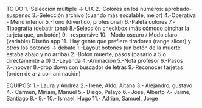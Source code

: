 TO DO
1.-Selección múltiple → UIX
2.-Colores en los números: aprobado-suspenso
3.-Selección archivo (cuando más escalable, mejor)
4.-Operativa - Menú inferior
5.-Tono (divertido, profesional)
6.-Paleta colores
7.-Tipografía (debatir tono)
8.-Selección checkbox (más cómodo pinchar la tarjeta que, un botón)
9.- responsive
10.- Modo oscuro / Modo claro (variable)
 Diseño app
11.-Hay gente que prefiere tiradores (range slicer) y otros los botones → debate
1.-Layout botones (un botón de la muerte estaba abajo y no arriba) 
2.-Botón muerte, pasos (pasarlo a 5 o directamente a 0)
3.-Leyenda
4.-Animación
5.-Nota profesor
6.-Pasos
7.-:hoover
8.-drop down con buscador de letras
9.-Reconocer tarjetas (orden de a-z con animación)



EQUIPOS: 
1.- Laura y Andrea
2.- Irene, Aldo, Aitana
3.- Alejandro, gustavo
4.- Carmen, Miriam, Manuel
5.- Diego, Pelayo
6.- Jose, Alberto
7.- Jaime, Santiago
8.-
9.-
10.- Ismael, Hugo
11.- Adrian, Samuel, Jorge
